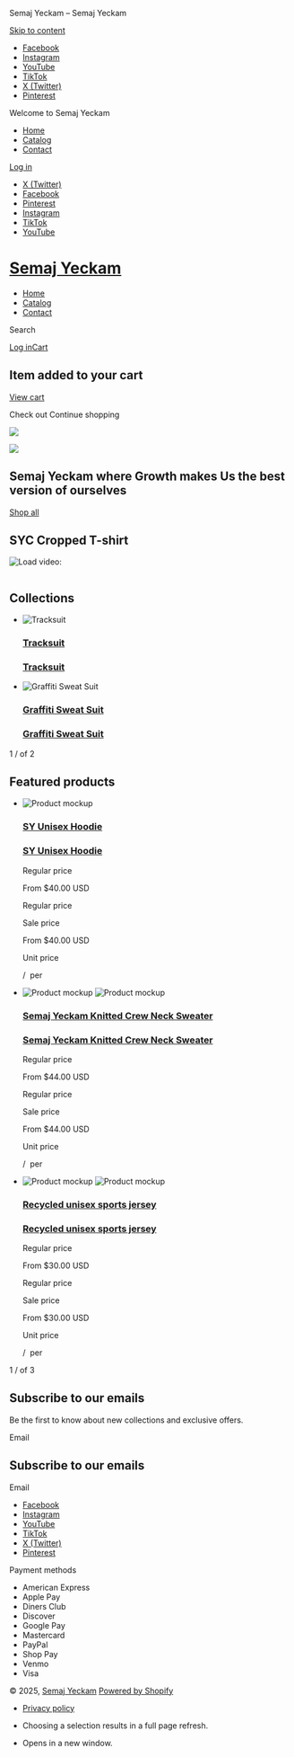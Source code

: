 Semaj Yeckam
– Semaj Yeckam 


[Skip to content](#MainContent)

* [Facebook](Https://www.Facebook.com/SemajYeckam)
* [Instagram](Https://www.Instagram.com/semajyeckam)
* [YouTube](Https://www.YouTube.com/@SemajYeckam)
* [TikTok](https://www.tiktok.com/@semajyeckam)
* [X (Twitter)](Https://www.x.com/semajyeckam)
* [Pinterest](Https://www.pinterest.com/semajyeckam)

Welcome to Semaj Yeckam

* [Home](/)
* [Catalog](/collections/all)
* [Contact](/pages/contact)

[Log in](https://syapparel.shop/customer_authentication/redirect?locale=en®ion_country=US)

* [X (Twitter)](Https://www.x.com/semajyeckam)
* [Facebook](Https://www.Facebook.com/SemajYeckam)
* [Pinterest](Https://www.pinterest.com/semajyeckam)
* [Instagram](Https://www.Instagram.com/semajyeckam)
* [TikTok](https://www.tiktok.com/@semajyeckam)
* [YouTube](Https://www.YouTube.com/@SemajYeckam)

[Semaj Yeckam](/)
=================

* [Home](/)
* [Catalog](/collections/all)
* [Contact](/pages/contact)

Search

[Log in](https://syapparel.shop/customer_authentication/redirect?locale=en®ion_country=US)[Cart](/cart)



Item added to your cart
-----------------------

[View cart](/cart)


Check out
Continue shopping



![](//syapparel.shop/cdn/shop/files/IMG_20230422_184204_048.webp?v=1746237067&width=3840)

![](//syapparel.shop/cdn/shop/files/IMG_20230422_184203_976.webp?v=1746237046&width=3840)

Semaj Yeckam where Growth makes Us the best version of ourselves
----------------------------------------------------------------

[Shop all](/collections/all)

SYC Cropped T-shirt
-------------------

![Load video: ](//syapparel.shop/cdn/shop/files/preview_images/9d69eac8c48c4d4d849dbc27f9c6c171.thumbnail.0000000000.jpg?v=1744941196&width=3840)

[![![](//syapparel.shop/cdn/shop/files/preview_images/9d69eac8c48c4d4d849dbc27f9c6c171.thumbnail.0000000000_1100x.jpg?v=1744941196)](//syapparel.shop/cdn/shop/files/preview_images/9d69eac8c48c4d4d849dbc27f9c6c171.thumbnail.0000000000_1100x.jpg?v=1744941196)](//syapparel.shop/cdn/shop/videos/c/vp/9d69eac8c48c4d4d849dbc27f9c6c171/9d69eac8c48c4d4d849dbc27f9c6c171.HD-1080p-4.8Mbps-46166158.mp4?v=0)

Collections
-----------

* ![Tracksuit](//syapparel.shop/cdn/shop/collections/rn-image_picker_lib_temp_5913cb7c-f70d-4fb9-ab08-a2c3f8847d33.png?v=1746238293&width=1500)

  ### [Tracksuit](/collections/tracksuit)

  ### [Tracksuit](/collections/tracksuit)
* ![Graffiti Sweat Suit](//syapparel.shop/cdn/shop/collections/rn-image_picker_lib_temp_0e316f8a-346b-484e-8cf6-4957ee70231b.png?v=1746241382&width=1500)

  ### [Graffiti Sweat Suit](/collections/graffiti-sweat-suit)

  ### [Graffiti Sweat Suit](/collections/graffiti-sweat-suit)

1
 / 
of
2

Featured products
-----------------

* ![Product mockup](//syapparel.shop/cdn/shop/files/9b8bde5ebf44a054e3fbf62eb432c0b6.jpg?v=1744176593&width=533)

  ### [SY Unisex Hoodie](/products/sy-unisex-hoodie)

  ### [SY Unisex Hoodie](/products/sy-unisex-hoodie)

  Regular price

  From $40.00 USD

  Regular price


  Sale price

  From $40.00 USD

  Unit price


  /
   per
* ![Product mockup](//syapparel.shop/cdn/shop/files/81c581f81fd58f4a78c901cc1a357454.jpg?v=1744176625&width=533)
  ![Product mockup](//syapparel.shop/cdn/shop/files/7c455f94d04afaf42c5bcb2f1f42dce5.jpg?v=1744176624&width=533)

  ### [Semaj Yeckam Knitted Crew Neck Sweater](/products/semaj-yeckam-knitted-crew-neck-sweater)

  ### [Semaj Yeckam Knitted Crew Neck Sweater](/products/semaj-yeckam-knitted-crew-neck-sweater)

  Regular price

  From $44.00 USD

  Regular price


  Sale price

  From $44.00 USD

  Unit price


  /
   per
* ![Product mockup](//syapparel.shop/cdn/shop/files/all-over-print-recycled-unisex-sports-jersey-white-front-67f606c32fc38.jpg?v=1744176851&width=533)
  ![Product mockup](//syapparel.shop/cdn/shop/files/all-over-print-recycled-unisex-sports-jersey-white-back-67f606c3303f4.jpg?v=1744176850&width=533)

  ### [Recycled unisex sports jersey](/products/recycled-unisex-sports-jersey)

  ### [Recycled unisex sports jersey](/products/recycled-unisex-sports-jersey)

  Regular price

  From $30.00 USD

  Regular price


  Sale price

  From $30.00 USD

  Unit price


  /
   per

1
 / 
of
3



Subscribe to our emails
-----------------------

Be the first to know about new collections and exclusive offers.

Email

Subscribe to our emails
-----------------------

Email

* [Facebook](Https://www.Facebook.com/SemajYeckam)
* [Instagram](Https://www.Instagram.com/semajyeckam)
* [YouTube](Https://www.YouTube.com/@SemajYeckam)
* [TikTok](https://www.tiktok.com/@semajyeckam)
* [X (Twitter)](Https://www.x.com/semajyeckam)
* [Pinterest](Https://www.pinterest.com/semajyeckam)

Payment methods

* American Express
* Apple Pay
* Diners Club
* Discover
* Google Pay
* Mastercard
* PayPal
* Shop Pay
* Venmo
* Visa

© 2025, [Semaj Yeckam](/) 
[Powered by Shopify](https://www.shopify.com?utm_campaign=poweredby&utm_medium=shopify&utm_source=onlinestore)

* [Privacy policy](/policies/privacy-policy)

* Choosing a selection results in a full page refresh.
* Opens in a new window.